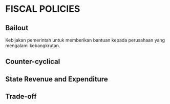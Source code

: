 # FISCAL POLICIES## BailoutKebijakan pemerintah untuk memberikan bantuan kepada perusahaan yang mengalami kebangkrutan.## Counter-cyclical## State Revenue and Expenditure## Trade-off